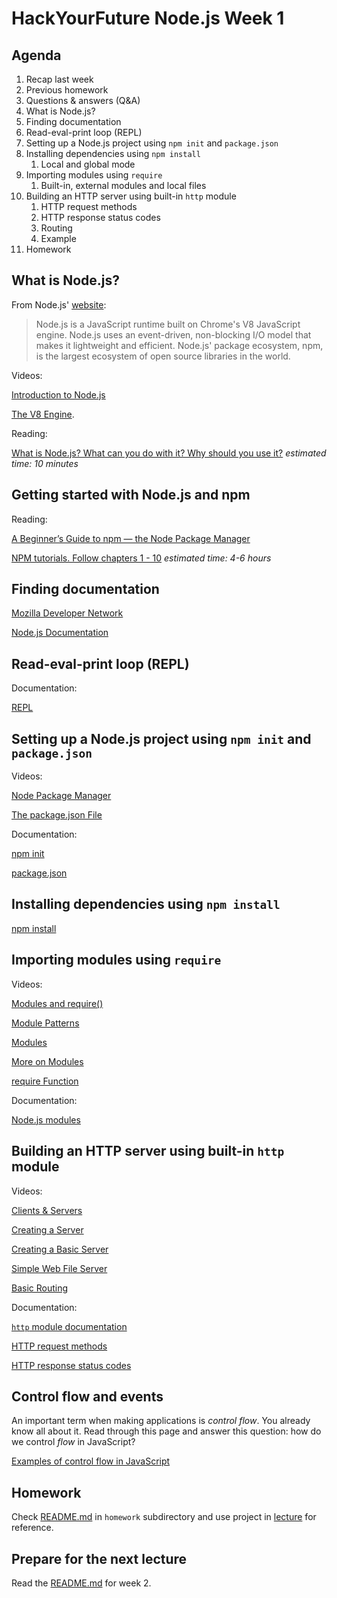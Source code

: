 # HackYourFuture Node.js Week 1

## Agenda

1.  Recap last week
2.  Previous homework
3.  Questions & answers (Q&A)
4.  What is Node.js?
5.  Finding documentation
6.  Read-eval-print loop (REPL)
7.  Setting up a Node.js project using `npm init` and `package.json`
8.  Installing dependencies using `npm install`
    1. Local and global mode
9.  Importing modules using `require`
    1. Built-in, external modules and local files
10. Building an HTTP server using built-in `http` module
    1. HTTP request methods
    2. HTTP response status codes
    3. Routing
    4. Example
11. Homework

## What is Node.js?

From Node.js' [website](https://nodejs.org/en/):

> Node.js is a JavaScript runtime built on Chrome's V8 JavaScript engine.
> Node.js uses an event-driven, non-blocking I/O model that makes it lightweight
> and efficient. Node.js' package ecosystem, npm, is the largest ecosystem of
> open source libraries in the world.

Videos:

[Introduction to Node.js](https://www.youtube.com/watch?v=w-7RQ46RgxU&index=1&list=PL4cUxeGkcC9gcy9lrvMJ75z9maRw4byYp)

[The V8 Engine](https://www.youtube.com/watch?v=86tgU7UaJmU&list=PL4cUxeGkcC9gcy9lrvMJ75z9maRw4byYp&index=3).

Reading:

[What is Node.js? What can you do with it? Why should you use it?](https://medium.com/@paynoattn/what-is-nodejs-what-can-you-do-with-it-why-should-you-use-it-8c8d6df32d6d#.qvbp8g4dq)
_estimated time: 10 minutes_

## Getting started with Node.js and npm

Reading:

[A Beginner’s Guide to npm — the Node Package Manager](https://www.sitepoint.com/beginners-guide-node-package-manager/)

[NPM tutorials. Follow chapters 1 - 10](https://docs.npmjs.com/getting-started/installing-node)
_estimated time: 4-6 hours_

## Finding documentation

[Mozilla Developer Network](https://developer.mozilla.org/en-US/docs/Web)

[Node.js Documentation](https://nodejs.org/docs/latest-v8.x/api/documentation.html)

## Read-eval-print loop (REPL)

Documentation:

[REPL](https://nodejs.org/docs/latest-v8.x/api/repl.html)

## Setting up a Node.js project using `npm init` and `package.json`

Videos:

[Node Package Manager](https://www.youtube.com/watch?v=kQ1j0rEI7EI&list=PL4cUxeGkcC9gcy9lrvMJ75z9maRw4byYp&index=20)

[The package.json File](https://www.youtube.com/watch?v=_eRwjuIDJ2Y&list=PL4cUxeGkcC9gcy9lrvMJ75z9maRw4byYp&index=21)

Documentation:

[npm init](https://docs.npmjs.com/cli/init)

[package.json](https://docs.npmjs.com/files/package.json)

## Installing dependencies using `npm install`

[npm install](https://docs.npmjs.com/cli/install)

## Importing modules using `require`

Videos:

[Modules and require()](https://www.youtube.com/watch?v=xHLd36QoS4k&list=PL4cUxeGkcC9gcy9lrvMJ75z9maRw4byYp&index=6)

[Module Patterns](https://www.youtube.com/watch?v=9UaZtgB5tQI&index=7&list=PL4cUxeGkcC9gcy9lrvMJ75z9maRw4byYp)

[Modules](https://www.youtube.com/watch?v=9JhvjhZLsEw&list=PL6gx4Cwl9DGBMdkKFn3HasZnnAqVjzHn_&index=8)

[More on Modules](https://www.youtube.com/watch?v=aNN1IKoEIdM&list=PL6gx4Cwl9DGBMdkKFn3HasZnnAqVjzHn_&index=9)

[require Function](https://www.youtube.com/watch?v=e1Ln1FrLvh8&index=3&list=PLYxzS__5yYQmHbpKMARP04F344zYRX91I)

Documentation:

[Node.js modules](https://nodejs.org/docs/latest-v8.x/api/modules.html)

## Building an HTTP server using built-in `http` module

Videos:

[Clients & Servers](https://www.youtube.com/watch?v=qSAze9b0wrY&list=PL4cUxeGkcC9gcy9lrvMJ75z9maRw4byYp&index=11)

[Creating a Server](https://www.youtube.com/watch?v=lm86czWdrk0&index=12&list=PL4cUxeGkcC9gcy9lrvMJ75z9maRw4byYp)

[Creating a Basic Server](https://www.youtube.com/watch?v=pYOltVz7kL0&list=PL6gx4Cwl9DGBMdkKFn3HasZnnAqVjzHn_&index=13)

[Simple Web File Server](https://www.youtube.com/watch?v=_D2w0voFlEk&list=PL6gx4Cwl9DGBMdkKFn3HasZnnAqVjzHn_&index=14)

[Basic Routing](https://www.youtube.com/watch?v=_zvWeGwVkCY&list=PL4cUxeGkcC9gcy9lrvMJ75z9maRw4byYp&index=19)

Documentation:

[`http` module documentation](https://nodejs.org/docs/latest-v8.x/api/http.html)

[HTTP request methods](https://developer.mozilla.org/en-US/docs/Web/HTTP/Methods)

[HTTP response status codes](https://developer.mozilla.org/en-US/docs/Web/HTTP/Status)

## Control flow and events

An important term when making applications is _control flow_. You already know
all about it. Read through this page and answer this question: how do we control
_flow_ in JavaScript?

[Examples of control flow in JavaScript](https://github.com/ummahusla/Codecademy-Exercise-Answers/tree/master/Language%20Skills/JavaScript/Unit%2005%20Control%20Flow/01%20More%20on%20Control%20Flow%20in%20JS)

## Homework

Check [README.md](homework/README.md) in `homework` subdirectory and use project
in [lecture](lecture) for reference.

## Prepare for the next lecture

Read the [README.md](../week2/README.md) for week 2.
